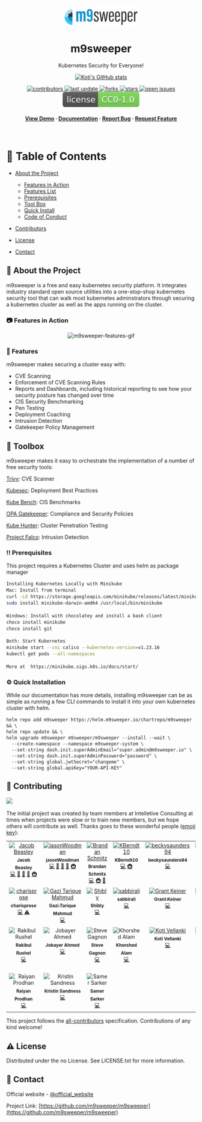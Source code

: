 <!--
Hey, thanks for using the awesome-readme-template template.  
If you have any enhancements, then fork this project and create a pull request 
or just open an issue with the label "enhancement".

Don't forget to give this project a star for additional support ;)
Maybe you can mention me or this repo in the acknowledgements too
-->
<div align="center">

  <img src="assets/logo.png" alt="logo" width="200" height="auto" />
  <h1>m9sweeper</h1>
  
  <p>
    Kubernetes Security for Everyone! 
  </p>
  
  <p>
  
  [![Koti's GitHub stats](https://github-readme-stats.vercel.app/api?username=vellankikoti)](https://github.com/vellankikoti/github-readme-stats)
</p>

<!-- Badges -->
<p>
  <a href="https://github.com/m9sweeper/m9sweeper/graphs/contributors">
    <img src="https://img.shields.io/github/contributors/m9sweeper/m9sweeper" alt="contributors" />
  </a>
  <a href="">
    <img src="https://img.shields.io/github/last-commit/m9sweeper/m9sweeper" alt="last update" />
  </a>
  <a href="https://github.com/m9sweeper/m9sweeper/network/members">
    <img src="https://img.shields.io/github/forks/m9sweeper/m9sweeper" alt="forks" />
  </a>
  <a href="https://github.com/m9sweeper/m9sweeper/stargazers">
    <img src="https://img.shields.io/github/stars/m9sweeper/m9sweeper" alt="stars" />
  </a>
  <a href="https://github.com/m9sweeper/m9sweeper/issues/">
    <img src="https://img.shields.io/github/issues/m9sweeper/m9sweeper" alt="open issues" />
  </a>
  
  <a href="https://github.com/m9sweeper/m9sweeper/LICENSE">
    <img src="assets/license.svg" alt="license" />
  </a>
</p>
   
<h4>
    <a href="https://github.com/vellankikoti/awesome-readme-template/">View Demo</a>
  <span> · </span>
    <a href="https://github.com/vellankikoti/awesome-readme-template">Documentation</a>
  <span> · </span>
    <a href="https://github.com/vellankikoti/awesome-readme-template/issues/">Report Bug</a>
  <span> · </span>
    <a href="https://github.com/vellankikoti/awesome-readme-template/issues/">Request Feature</a>
  </h4>
</div>

<br />

<!-- Table of Contents -->
# :notebook_with_decorative_cover: Table of Contents

- [About the Project](#star2-about-the-project)
  * [Features in Action](#camera-features-in-action)
  * [Features List](#dart-features)
  * [Prerequisites](#bangbang-prerequisites)
  * [Tool Box](#toolbox-toolbox)
  * [Quick Install](#gear-installation)
  * [Code of Conduct](#scroll-code-of-conduct)

- [Contributors](#wave-contributing)
- [License](#warning-license)
- [Contact](#handshake-contact)
  

<!-- About the Project -->
## :star2: About the Project

 m9sweeper is a free and easy kubernetes security platform. It integrates industry standard open source utilities into a one-stop-shop kubernetes security tool that can walk most kubernetes adminstrators through securing a kubernetes cluster as well as the apps running on the cluster.


<!-- Screenshots -->
### :camera: Features in Action

<div align="center"> 
  <img src="assets/m9sweeper-Features.gif" alt="m9sweeper-features-gif" />
</div>




<!-- Features -->
### :dart: Features

m9sweeper makes securing a cluster easy with:

- CVE Scanning
- Enforcement of CVE Scanning Rules
- Reports and Dashboards, including historical reporting to see how your security posture has changed over time
- CIS Security Benchmarking
- Pen Testing
- Deployment Coaching
- Intrusion Detection
- Gatekeeper Policy Management


<!-- Getting Started -->
## 	:toolbox: Toolbox

m9sweeper makes it easy to orchestrate the implementation of a number of free security tools:

[Trivy](https://github.com/aquasecurity/trivy): CVE Scanner

[Kubesec](https://github.com/controlplaneio/kubesec): Deployment Best Practices

[Kube Bench](https://github.com/aquasecurity/kube-bench): CIS Benchmarks

[OPA Gatekeeper](https://github.com/open-policy-agent/gatekeeper): Compliance and Security Policies

[Kube Hunter](https://github.com/aquasecurity/kube-hunter): Cluster Penetration Testing

[Project Falco](https://falco.org/): Intrusion Detection


<!-- Prerequisites -->
### :bangbang: Prerequisites

This project requires a Kubernetes Cluster and uses helm as package manager

```bash
Installing Kubernetes Locally with Minikube
Mac: Install from terminal
curl -LO https://storage.googleapis.com/minikube/releases/latest/minikube-darwin-amd64
sudo install minikube-darwin-amd64 /usr/local/bin/minikube

Windows: Install with chocolatey and install a bash client
choco install minikube
choco install git

Both: Start Kubernetes
minikube start --cni calico --kubernetes-version=v1.23.16
kubectl get pods --all-namespaces

More at  https://minikube.sigs.k8s.io/docs/start/

```

<!-- Installation -->
### :gear: Quick Installation

While our documentation has more details, installing m9sweeper can be as simple
as running a few CLI commands to install it into your own kubernetes cluster
with helm.

    helm repo add m9sweeper https://helm.m9sweeper.io/chartrepo/m9sweeper && \
    helm repo update && \
    helm upgrade m9sweeper m9sweeper/m9sweeper --install --wait \
      --create-namespace --namespace m9sweeper-system \
      --set-string dash.init.superAdminEmail="super.admin@m9sweeper.io" \
      --set-string dash.init.superAdminPassword="password" \
      --set-string global.jwtSecret="changeme" \
      --set-string global.apiKey="YOUR-API-KEY"
   

<!-- Contributing -->
## :wave: Contributing

<a href="https://github.com/vellankikoti/awesome-readme-template/graphs/contributors">
  <img src="https://contrib.rocks/image?repo=vellankikoti/awesome-readme-template" />
</a>

The initial project was created by team members at Intelletive Consulting at times when projects were slow or to train new members, but we hope others will contribute as well. Thanks goes to these wonderful people ([emoji key](https://allcontributors.org/docs/en/emoji-key)):

<!-- ALL-CONTRIBUTORS-LIST:START - Do not remove or modify this section -->
<!-- prettier-ignore-start -->
<!-- markdownlint-disable -->
<table>
  <tbody>
    <tr>
      <td align="center" valign="top" width="14.28%"><a href="https://github.com/jacobbeasley"><img src="https://avatars.githubusercontent.com/u/433581?v=4?s=100" width="100px;" alt="Jacob Beasley"/><br /><sub><b>Jacob Beasley</b></sub></a><br /><a href="https://github.com/m9sweeper/m9sweeper/commits?author=jacobbeasley" title="Code">💻</a> <a href="https://github.com/m9sweeper/m9sweeper/commits?author=jacobbeasley" title="Documentation">📖</a> <a href="#research-jacobbeasley" title="Research">🔬</a> <a href="#projectManagement-jacobbeasley" title="Project Management">📆</a> <a href="#infra-jacobbeasley" title="Infrastructure (Hosting, Build-Tools, etc)">🚇</a></td>
      <td align="center" valign="top" width="14.28%"><a href="https://github.com/jasonWoodman"><img src="https://avatars.githubusercontent.com/u/15304205?v=4?s=100" width="100px;" alt="jasonWoodman"/><br /><sub><b>jasonWoodman</b></sub></a><br /><a href="https://github.com/m9sweeper/m9sweeper/commits?author=jasonWoodman" title="Code">💻</a> <a href="https://github.com/m9sweeper/m9sweeper/commits?author=jasonWoodman" title="Documentation">📖</a> <a href="#research-jasonWoodman" title="Research">🔬</a> <a href="#projectManagement-jasonWoodman" title="Project Management">📆</a> <a href="#infra-jasonWoodman" title="Infrastructure (Hosting, Build-Tools, etc)">🚇</a></td>
      <td align="center" valign="top" width="14.28%"><a href="https://github.com/brandan-schmitz"><img src="https://avatars.githubusercontent.com/u/6267549?v=4?s=100" width="100px;" alt="Brandan Schmitz"/><br /><sub><b>Brandan Schmitz</b></sub></a><br /><a href="https://github.com/m9sweeper/m9sweeper/commits?author=brandan-schmitz" title="Code">💻</a> <a href="#infra-brandan-schmitz" title="Infrastructure (Hosting, Build-Tools, etc)">🚇</a> <a href="https://github.com/m9sweeper/m9sweeper/commits?author=brandan-schmitz" title="Documentation">📖</a></td>
      <td align="center" valign="top" width="14.28%"><a href="https://github.com/KBerndt10"><img src="https://avatars.githubusercontent.com/u/64435961?v=4?s=100" width="100px;" alt="KBerndt10"/><br /><sub><b>KBerndt10</b></sub></a><br /><a href="https://github.com/m9sweeper/m9sweeper/commits?author=KBerndt10" title="Code">💻</a> <a href="#infra-KBerndt10" title="Infrastructure (Hosting, Build-Tools, etc)">🚇</a></td>
      <td align="center" valign="top" width="14.28%"><a href="https://github.com/beckysaunders94"><img src="https://avatars.githubusercontent.com/u/42787609?v=4?s=100" width="100px;" alt="beckysaunders94"/><br /><sub><b>beckysaunders94</b></sub></a><br /><a href="https://github.com/m9sweeper/m9sweeper/commits?author=beckysaunders94" title="Code">💻</a></td>
      <td align="center" valign="top" width="14.28%"><a href="https://github.com/sunny1304int"><img src="https://avatars.githubusercontent.com/u/55746651?v=4?s=100" width="100px;" alt="Farhan Tanvir"/><br /><sub><b>Farhan Tanvir</b></sub></a><br /><a href="https://github.com/m9sweeper/m9sweeper/commits?author=sunny1304int" title="Code">💻</a></td>
      <td align="center" valign="top" width="14.28%"><a href="https://github.com/jshoberg"><img src="https://avatars.githubusercontent.com/u/47117895?v=4?s=100" width="100px;" alt="jshoberg"/><br /><sub><b>jshoberg</b></sub></a><br /><a href="https://github.com/m9sweeper/m9sweeper/commits?author=jshoberg" title="Code">💻</a></td>
    </tr>
    <tr>
      <td align="center" valign="top" width="14.28%"><a href="https://github.com/charisprose"><img src="https://avatars.githubusercontent.com/u/56838011?v=4?s=100" width="100px;" alt="charisprose"/><br /><sub><b>charisprose</b></sub></a><br /><a href="https://github.com/m9sweeper/m9sweeper/commits?author=charisprose" title="Code">💻</a> <a href="https://github.com/m9sweeper/m9sweeper/commits?author=charisprose" title="Tests">⚠️</a></td>
      <td align="center" valign="top" width="14.28%"><a href="http://www.tariquemahmud.net/"><img src="https://avatars.githubusercontent.com/u/2160924?v=4?s=100" width="100px;" alt="Gazi Tarique Mahmud"/><br /><sub><b>Gazi Tarique Mahmud</b></sub></a><br /><a href="https://github.com/m9sweeper/m9sweeper/commits?author=tarique313" title="Code">💻</a></td>
      <td align="center" valign="top" width="14.28%"><a href="http://www.intelletive-bd.com/"><img src="https://avatars.githubusercontent.com/u/15213083?v=4?s=100" width="100px;" alt="Shibly"/><br /><sub><b>Shibly</b></sub></a><br /><a href="https://github.com/m9sweeper/m9sweeper/commits?author=sforkani" title="Code">💻</a></td>
      <td align="center" valign="top" width="14.28%"><a href="https://github.com/sabbirali"><img src="https://avatars.githubusercontent.com/u/1538742?v=4?s=100" width="100px;" alt="sabbirali"/><br /><sub><b>sabbirali</b></sub></a><br /><a href="https://github.com/m9sweeper/m9sweeper/commits?author=sabbirali" title="Code">💻</a></td>
      <td align="center" valign="top" width="14.28%"><a href="https://github.com/GrantWK"><img src="https://avatars.githubusercontent.com/u/17361213?v=4?s=100" width="100px;" alt="Grant Keiner"/><br /><sub><b>Grant Keiner</b></sub></a><br /><a href="https://github.com/m9sweeper/m9sweeper/commits?author=GrantWK" title="Code">💻</a></td>
      <td align="center" valign="top" width="14.28%"><a href="https://github.com/grantoenges"><img src="https://avatars.githubusercontent.com/u/91495894?v=4?s=100" width="100px;" alt="grantoenges"/><br /><sub><b>grantoenges</b></sub></a><br /><a href="https://github.com/m9sweeper/m9sweeper/commits?author=grantoenges" title="Code">💻</a></td>
      <td align="center" valign="top" width="14.28%"><img src="?s=100" width="100px;" alt="Maggie Tian"/><br /><sub><b>Maggie Tian</b></sub><br /><a href="https://github.com/m9sweeper/m9sweeper/commits?author=" title="Code">💻</a></td>
    </tr>
    <tr>
      <td align="center" valign="top" width="14.28%"><img src="?s=100" width="100px;" alt="Rakibul Rushel"/><br /><sub><b>Rakibul Rushel</b></sub><br /><a href="https://github.com/m9sweeper/m9sweeper/commits?author=" title="Code">💻</a></td>
      <td align="center" valign="top" width="14.28%"><img src="?s=100" width="100px;" alt="Jobayer Ahmed"/><br /><sub><b>Jobayer Ahmed</b></sub><br /><a href="https://github.com/m9sweeper/m9sweeper/commits?author=" title="Code">💻</a></td>
      <td align="center" valign="top" width="14.28%"><img src="?s=100" width="100px;" alt="Steve Gagnon"/><br /><sub><b>Steve Gagnon</b></sub><br /><a href="https://github.com/m9sweeper/m9sweeper/commits?author=" title="Code">💻</a></td>
      <td align="center" valign="top" width="14.28%"><img src="?s=100" width="100px;" alt="Khorshed Alam"/><br /><sub><b>Khorshed Alam</b></sub><br /><a href="https://github.com/m9sweeper/m9sweeper/commits?author=" title="Code">💻</a></td>
      <td align="center" valign="top" width="14.28%"><a href="https://www.linkedin.com/in/vellankikoti/"><img src="https://avatars.githubusercontent.com/u/38071840?s=100" width="100px;" alt="Koti Vellanki"/></a><br /><sub><b>Koti Vellanki</b></sub><br /><a href="https://www.linkedin.com/in/vellankikoti/" title="Code">💻</a></td>
      <td align="center" valign="top" width="14.28%"><img src="?s=100" width="100px;" alt="Sahil Narang"/><br /><sub><b>Sahil Narang</b></sub><br /><a href="https://github.com/m9sweeper/m9sweeper/commits?author=" title="Code">💻</a> <a href="#infra" title="Infrastructure (Hosting, Build-Tools, etc)">🚇</a></td>
      <td align="center" valign="top" width="14.28%"><img src="?s=100" width="100px;" alt="Shahriya Siddique"/><br /><sub><b>Shahriya Siddique</b></sub><br /><a href="https://github.com/m9sweeper/m9sweeper/commits?author=" title="Code">💻</a></td>
    </tr>
    <tr>
      <td align="center" valign="top" width="14.28%"><img src="?s=100" width="100px;" alt="Raiyan Prodhan"/><br /><sub><b>Raiyan Prodhan</b></sub><br /><a href="https://github.com/m9sweeper/m9sweeper/commits?author=" title="Code">💻</a></td>
      <td align="center" valign="top" width="14.28%"><img src="?s=100" width="100px;" alt="Kristin Sandness"/><br /><sub><b>Kristin Sandness</b></sub><br /><a href="https://github.com/m9sweeper/m9sweeper/commits?author=" title="Code">💻</a></td>
      <td align="center" valign="top" width="14.28%"><img src="?s=100" width="100px;" alt="Samer Sarker"/><br /><sub><b>Samer Sarker</b></sub><br /><a href="https://github.com/m9sweeper/m9sweeper/commits?author=" title="Code">💻</a></td>
    </tr>
  </tbody>
</table>

<!-- markdownlint-restore -->
<!-- prettier-ignore-end -->

<!-- ALL-CONTRIBUTORS-LIST:END -->

This project follows the [all-contributors](https://github.com/all-contributors/all-contributors) specification. Contributions of any kind welcome!


<!-- License -->
## :warning: License

Distributed under the no License. See LICENSE.txt for more information.


<!-- Contact -->
## :handshake: Contact

Official website - [@official_website](https://m9sweeper.io/)

Project Link: [https://github.com/m9sweeper/m9sweeper](https://github.com/m9sweeper/m9sweeper)

